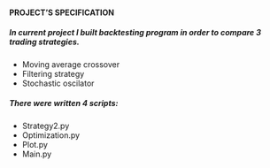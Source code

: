  
#### PROJECT’S SPECIFICATION  


##### In current project I built backtesting program in order to compare 3 trading strategies.
*	Moving average crossover
*	Filtering strategy
*	Stochastic oscilator

##### There were written 4 scripts:
*	Strategy2.py
*	Optimization.py
*	Plot.py
*	Main.py



 

